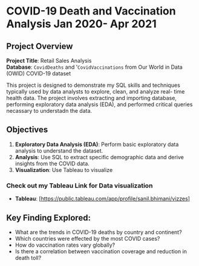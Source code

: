 # COVID-19 Death and Vaccination Analysis Jan 2020- Apr 2021


## Project Overview

**Project Title**: Retail Sales Analysis  
**Database**: `CovidDeaths` and '`CovidVaccinations` from Our World in Data (OWID) COVID-19 dataset

This project is designed to demonstrate my SQL skills and techniques typically used by data analysts to explore, clean, and analyze real- time health data. The project involves extracting and importing database, performing exploratory data analysis (EDA), and performed critical queries necassary to understadn the data.

## Objectives

1. **Exploratory Data Analysis (EDA)**: Perform basic exploratory data analysis to understand the dataset.
2. **Analysis**: Use SQL to extract specific demographic data and derive insights from the COVID data.
3. **Visualization**: Use Tableau to visualize

### Check out my Tableau Link for Data visualization 
- **Tableau**: [https://public.tableau.com/app/profile/sanil.bhimani/vizzes]


## Key Finding Explored: 

- What are the trends in COVID-19 deaths by country and continent?
- Which countries were effected by the most COVID cases? 
- How do vaccination rates vary globally?
- Is there a correlation between vaccination coverage and reduction in death toll?





